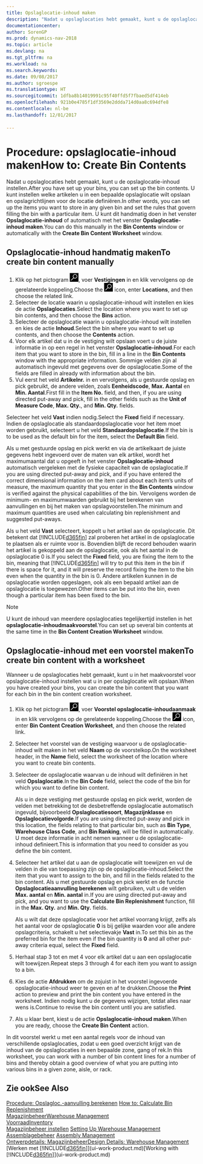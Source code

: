 ```yaml
---
title: Opslaglocatie-inhoud maken
description: "Nadat u opslaglocaties hebt gemaakt, kunt u de opslaglocatie-inhoud instellen. U kunt instellen welke artikelen u in een bepaalde opslaglocatie wilt opslaan en opslagrichtlijnen voor de locatie definiëren."
documentationcenter: 
author: SorenGP
ms.prod: dynamics-nav-2018
ms.topic: article
ms.devlang: na
ms.tgt_pltfrm: na
ms.workload: na
ms.search.keywords: 
ms.date: 09/08/2017
ms.author: sgroespe
ms.translationtype: HT
ms.sourcegitcommit: 1dfba8b14019991c95f40ffd5f7fbaed5df414eb
ms.openlocfilehash: 921b0e4785f1df3569e2ddda714d0aa8c694dfe8
ms.contentlocale: nl-be
ms.lasthandoff: 12/01/2017

---
```

# <a name="how-to-create-bin-contents"></a><span data-ttu-id="344ca-104">Procedure: opslaglocatie-inhoud maken</span><span class="sxs-lookup"><span data-stu-id="344ca-104">How to: Create Bin Contents</span></span>
<span data-ttu-id="344ca-105">Nadat u opslaglocaties hebt gemaakt, kunt u de opslaglocatie-inhoud instellen.</span><span class="sxs-lookup"><span data-stu-id="344ca-105">After you have set up your bins, you can set up the bin contents.</span></span> <span data-ttu-id="344ca-106">U kunt instellen welke artikelen u in een bepaalde opslaglocatie wilt opslaan en opslagrichtlijnen voor de locatie definiëren.</span><span class="sxs-lookup"><span data-stu-id="344ca-106">In other words, you can set up the items you want to store in any given bin and set the rules that govern filling the bin with a particular item.</span></span> <span data-ttu-id="344ca-107">U kunt dit handmatig doen in het venster **Opslaglocatie-inhoud** of automatisch met het venster **Opslaglocatie-inhoud maken**.</span><span class="sxs-lookup"><span data-stu-id="344ca-107">You can do this manually in the **Bin Contents** window or automatically with the **Create Bin Content Worksheet** window.</span></span>

## <a name="to-create-bin-content-manually"></a><span data-ttu-id="344ca-108">Opslaglocatie-inhoud handmatig maken</span><span class="sxs-lookup"><span data-stu-id="344ca-108">To create bin content manually</span></span>  
1.  <span data-ttu-id="344ca-109">Klik op het pictogram ![Zoeken naar pagina of rapport](media/ui-search/search_small.png "pictogram Zoeken naar pagina of rapport"), voer **Vestigingen** in en klik vervolgens op de gerelateerde koppeling.</span><span class="sxs-lookup"><span data-stu-id="344ca-109">Choose the ![Search for Page or Report](media/ui-search/search_small.png "Search for Page or Report icon") icon, enter **Locations**, and then choose the related link.</span></span>  
2.  <span data-ttu-id="344ca-110">Selecteer de locatie waarin u opslaglocatie-inhoud wilt instellen en kies de actie **Opslaglocaties**.</span><span class="sxs-lookup"><span data-stu-id="344ca-110">Select the location where you want to set up bin contents,  and then choose the **Bins** action.</span></span>  
3.  <span data-ttu-id="344ca-111">Selecteer de opslaglocatie waarin u opslaglocatie-inhoud wilt instellen en kies de actie **Inhoud**.</span><span class="sxs-lookup"><span data-stu-id="344ca-111">Select the bin where you want to set up contents, and then choose the **Contents** action.</span></span>  
4.  <span data-ttu-id="344ca-112">Voor elk artikel dat u in de vestiging wilt opslaan voert u de juiste informatie in op een regel in het venster **Opslaglocatie-inhoud**.</span><span class="sxs-lookup"><span data-stu-id="344ca-112">For each item that you want to store in the bin, fill in a line in the **Bin Contents** window with the appropriate information.</span></span> <span data-ttu-id="344ca-113">Sommige velden zijn al automatisch ingevuld met gegevens over de opslaglocatie.</span><span class="sxs-lookup"><span data-stu-id="344ca-113">Some of the fields are filled in already with information about the bin.</span></span>  
5.  <span data-ttu-id="344ca-114">Vul eerst het veld **Artikelnr.** in en vervolgens, als u gestuurde opslag en pick gebruikt, de andere velden, zoals **Eenheidscode**, **Max. Aantal** en **Min. Aantal**.</span><span class="sxs-lookup"><span data-stu-id="344ca-114">First fill in the **Item No.** field, and then, if you are using directed put-away and pick, fill in the other fields such as the **Unit of Measure Code**, **Max. Qty.**, and **Min. Qty.** fields.</span></span>  

<span data-ttu-id="344ca-115">Selecteer het veld **Vast** indien nodig.</span><span class="sxs-lookup"><span data-stu-id="344ca-115">Select the **Fixed** field if necessary.</span></span> <span data-ttu-id="344ca-116">Indien de opslaglocatie als standaardopslaglocatie voor het item moet worden gebruikt, selecteert u het veld **Standaardopslaglocatie**.</span><span class="sxs-lookup"><span data-stu-id="344ca-116">If the bin is to be used as the default bin for the item, select the **Default Bin** field.</span></span>  

<span data-ttu-id="344ca-117">Als u met gestuurde opslag en pick werkt en via de artikelkaart de juiste gegevens hebt ingevoerd over de maten van elk artikel, wordt het maximumaantal dat u opgeeft in het venster **Opslaglocatie-inhoud** automatisch vergeleken met de fysieke capaciteit van de opslaglocatie.</span><span class="sxs-lookup"><span data-stu-id="344ca-117">If you are using directed put-away and pick, and if you have entered the correct dimensional information on the item card about each item’s units of measure, the maximum quantity that you enter in the **Bin Contents** window is verified against the physical capabilities of the bin.</span></span> <span data-ttu-id="344ca-118">Vervolgens worden de minimum- en maximumwaarden gebruikt bij het berekenen van aanvullingen en bij het maken van opslagvoorstellen.</span><span class="sxs-lookup"><span data-stu-id="344ca-118">The minimum and maximum quantities are used when calculating bin replenishment and suggested put-aways.</span></span>  

<span data-ttu-id="344ca-119">Als u het veld **Vast** selecteert, koppelt u het artikel aan de opslaglocatie. Dit betekent dat [!INCLUDE[d365fin](includes/d365fin_md.md)] zal proberen het artikel in de opslaglocatie te plaatsen als er ruimte voor is. Bovendien blijft de record behouden waarin het artikel is gekoppeld aan de opslaglocatie, ook als het aantal in de opslaglocatie 0 is.</span><span class="sxs-lookup"><span data-stu-id="344ca-119">If you select the **Fixed** field, you are fixing the item to the bin, meaning that [!INCLUDE[d365fin](includes/d365fin_md.md)] will try to put this item in the bin if there is space for it, and it will preserve the record fixing the item to the bin even when the quantity in the bin is 0.</span></span> <span data-ttu-id="344ca-120">Andere artikelen kunnen in de opslaglocatie worden opgeslagen, ook als een bepaald artikel aan de opslaglocatie is toegewezen.</span><span class="sxs-lookup"><span data-stu-id="344ca-120">Other items can be put into the bin, even though a particular item has been fixed to the bin.</span></span>  

> [!NOTE]  
>  <span data-ttu-id="344ca-121">U kunt de inhoud van meerdere opslaglocaties tegelijkertijd instellen in het **opslaglocatie-inhoudmaakvoorstel**.</span><span class="sxs-lookup"><span data-stu-id="344ca-121">You can set up several bin contents at the same time in the **Bin Content Creation Worksheet** window.</span></span>  

## <a name="to-create-bin-content-with-a-worksheet"></a><span data-ttu-id="344ca-122">Opslaglocatie-inhoud met een voorstel maken</span><span class="sxs-lookup"><span data-stu-id="344ca-122">To create bin content with a worksheet</span></span>  
<span data-ttu-id="344ca-123">Wanneer u de opslaglocaties hebt gemaakt, kunt u in het maakvoorstel voor opslaglocatie-inhoud instellen wat u in per opslaglocatie wilt opslaan.</span><span class="sxs-lookup"><span data-stu-id="344ca-123">When you have created your bins, you can create the bin content that you want for each bin in the bin content creation worksheet.</span></span>

1.  <span data-ttu-id="344ca-124">Klik op het pictogram ![Zoeken naar pagina of rapport](media/ui-search/search_small.png "pictogram Zoeken naar pagina of rapport"), voer **Voorstel opslaglocatie-inhoudaanmaak** in en klik vervolgens op de gerelateerde koppeling.</span><span class="sxs-lookup"><span data-stu-id="344ca-124">Choose the ![Search for Page or Report](media/ui-search/search_small.png "Search for Page or Report icon") icon, enter **Bin Content Creation Worksheet**, and then choose the related link.</span></span>  
2.  <span data-ttu-id="344ca-125">Selecteer het voorstel van de vestiging waarvoor u de opslaglocatie-inhoud wilt maken in het veld **Naam** op de voorstelkop.</span><span class="sxs-lookup"><span data-stu-id="344ca-125">On the worksheet header, in the **Name** field, select the worksheet of the location where you want to create bin contents.</span></span>  
3.  <span data-ttu-id="344ca-126">Selecteer de opslaglocatie waarvan u de inhoud wilt definiëren in het veld **Opslaglocatie**.</span><span class="sxs-lookup"><span data-stu-id="344ca-126">In the **Bin Code** field, select the code of the bin for which you want to define bin content.</span></span>   

    <span data-ttu-id="344ca-127">Als u in deze vestiging met gestuurde opslag en pick werkt, worden de velden met betrekking tot de desbetreffende opslaglocatie automatisch ingevuld, bijvoorbeeld **Opslaglocatiesoort**, **Magazijnklasse** en **Opslaglocatievolgorde**.</span><span class="sxs-lookup"><span data-stu-id="344ca-127">If you are using directed put-away and pick in this location, the fields relating to that particular bin, such as **Bin Type**, **Warehouse Class Code**, and **Bin Ranking**, will be filled in automatically.</span></span> <span data-ttu-id="344ca-128">U moet deze informatie in acht nemen wanneer u de opslaglocatie-inhoud definieert.</span><span class="sxs-lookup"><span data-stu-id="344ca-128">This is information that you need to consider as you define the bin content.</span></span>  
4.  <span data-ttu-id="344ca-129">Selecteer het artikel dat u aan de opslaglocatie wilt toewijzen en vul de velden in die van toepassing zijn op de opslaglocatie-inhoud.</span><span class="sxs-lookup"><span data-stu-id="344ca-129">Select the item that you want to assign to the bin, and fill in the fields related to the bin content.</span></span> <span data-ttu-id="344ca-130">Als u met gestuurde opslag en pick werkt en de functie **Opslaglocatieaanvulling berekenen** wilt gebruiken, vult u de velden **Max. aantal** en **Min. aantal** in.</span><span class="sxs-lookup"><span data-stu-id="344ca-130">If you are using directed put-away and pick, and you want to use the **Calculate Bin Replenishment** function, fill in the **Max. Qty.** and **Min. Qty.** fields.</span></span>  

    <span data-ttu-id="344ca-131">Als u wilt dat deze opslaglocatie voor het artikel voorrang krijgt, zelfs als het aantal voor de opslaglocatie **0** is bij gelijke waarden voor alle andere opslagcriteria, schakelt u het selectievakje **Vast** in.</span><span class="sxs-lookup"><span data-stu-id="344ca-131">To set this bin as the preferred bin for the item even if the bin quantity is **0** and all other put-away criteria equal, select the **Fixed** field.</span></span>  
5.  <span data-ttu-id="344ca-132">Herhaal stap 3 tot en met 4 voor elk artikel dat u aan een opslaglocatie wilt toewijzen.</span><span class="sxs-lookup"><span data-stu-id="344ca-132">Repeat steps 3 through 4 for each item you want to assign to a bin.</span></span>  
6.  <span data-ttu-id="344ca-133">Kies de actie **Afdrukken** om de zojuist in het voorstel ingevoerde opslaglocatie-inhoud weer te geven en af te drukken.</span><span class="sxs-lookup"><span data-stu-id="344ca-133">Choose the **Print** action to preview and print the bin content you have entered in the worksheet.</span></span> <span data-ttu-id="344ca-134">Indien nodig kunt u de gegevens wijzigen, totdat alles naar wens is.</span><span class="sxs-lookup"><span data-stu-id="344ca-134">Continue to revise the bin content until you are satisfied.</span></span>  
7.  <span data-ttu-id="344ca-135">Als u klaar bent, kiest u de actie **Opslaglocatie-inhoud maken**.</span><span class="sxs-lookup"><span data-stu-id="344ca-135">When you are ready, choose the **Create Bin Content** action.</span></span>  

<span data-ttu-id="344ca-136">In dit voorstel werkt u met een aantal regels voor de inhoud van verschillende opslaglocaties, zodat u een goed overzicht krijgt van de inhoud van de opslaglocaties in een bepaalde zone, gang of rek.</span><span class="sxs-lookup"><span data-stu-id="344ca-136">In this worksheet, you can work with a number of bin content lines for a number of bins and thereby obtain a good overview of what you are putting into various bins in a given zone, aisle, or rack.</span></span>  

## <a name="see-also"></a><span data-ttu-id="344ca-137">Zie ook</span><span class="sxs-lookup"><span data-stu-id="344ca-137">See Also</span></span>
<span data-ttu-id="344ca-138">[Procedure: Opslagloc.-aanvulling berekenen](warehouse-how-to-calculate-bin-replenishment.md)  </span><span class="sxs-lookup"><span data-stu-id="344ca-138">[How to: Calculate Bin Replenishment](warehouse-how-to-calculate-bin-replenishment.md)  </span></span>  
[<span data-ttu-id="344ca-139">Magazijnbeheer</span><span class="sxs-lookup"><span data-stu-id="344ca-139">Warehouse Management</span></span>](warehouse-manage-warehouse.md)  
[<span data-ttu-id="344ca-140">Voorraad</span><span class="sxs-lookup"><span data-stu-id="344ca-140">Inventory</span></span>](inventory-manage-inventory.md)  
<span data-ttu-id="344ca-141">[Magazijnbeheer instellen](warehouse-setup-warehouse.md)   </span><span class="sxs-lookup"><span data-stu-id="344ca-141">[Setting Up Warehouse Management](warehouse-setup-warehouse.md)   </span></span>  
<span data-ttu-id="344ca-142">[Assemblagebeheer](assembly-assemble-items.md)  </span><span class="sxs-lookup"><span data-stu-id="344ca-142">[Assembly Management](assembly-assemble-items.md)  </span></span>  
[<span data-ttu-id="344ca-143">Ontwerpdetails: Magazijnbeheer</span><span class="sxs-lookup"><span data-stu-id="344ca-143">Design Details: Warehouse Management</span></span>](design-details-warehouse-management.md)  
<span data-ttu-id="344ca-144">[Werken met [!INCLUDE[d365fin](includes/d365fin_md.md)]](ui-work-product.md)</span><span class="sxs-lookup"><span data-stu-id="344ca-144">[Working with [!INCLUDE[d365fin](includes/d365fin_md.md)]](ui-work-product.md)</span></span>

